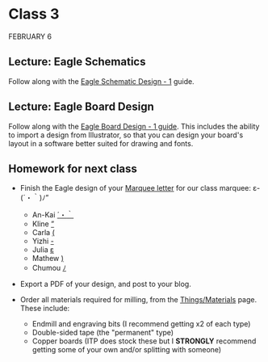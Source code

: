 # Class 3
FEBRUARY 6

## Lecture: Eagle Schematics

Follow along with the [Eagle Schematic Design - 1](https://homemadehardware.com/guides/eagle-schematic-design-1) guide.

## Lecture: Eagle Board Design

Follow along with the [Eagle Board Design - 1 guide](https://homemadehardware.com/guides/eagle-board-design-1). This includes the ability to import a design from Illustrator, so that you can design your board's layout in a software better suited for drawing and fonts.

## Homework for next class

* Finish the Eagle design of your [Marquee letter](../week02-programming-attiny85/MARQUEE.md) for our class marquee: ε-(´・｀)ﾉ”
  * An-Kai [´](https://www.compart.com/en/unicode/U+00B4)[・](https://www.compart.com/en/unicode/U+30FB)[｀](https://www.compart.com/en/unicode/U+FF40)
  * Kline [”](https://www.compart.com/en/unicode/U+201D)
  * Carla [(](https://www.compart.com/en/unicode/U+0028)
  * Yizhi [-](https://www.compart.com/en/unicode/U+002D)
  * Julia [ε](https://www.compart.com/en/unicode/U+03B5)
  * Mathew [)](https://www.compart.com/en/unicode/U+0029)
  * Chumou [ﾉ](https://www.compart.com/en/unicode/U+FF89)

* Export a PDF of your design, and post to your blog.
* Order all materials required for milling, from the [Things/Materials](https://homemadehardware.com/things) page. These include:
  * Endmill and engraving bits (I recommend getting x2 of each type)
  * Double-sided tape (the "permanent" type)
  * Copper boards (ITP does stock these but I **STRONGLY** recommend getting some of your own and/or splitting with someone)
